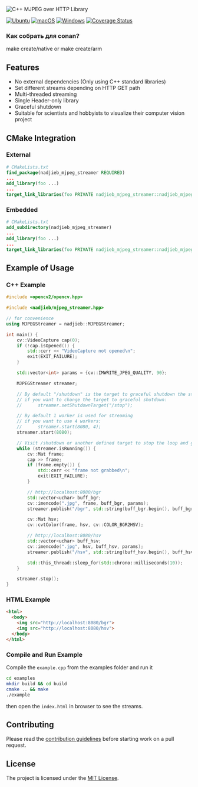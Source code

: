 ![C++ MJPEG over HTTP Library](https://raw.githubusercontent.com/nadjieb/cpp-mjpeg-streamer/master/doc/images/cpp_mjpeg_streamer.png)

[![Ubuntu](https://github.com/nadjieb/cpp-mjpeg-streamer/workflows/Ubuntu/badge.svg)](https://github.com/nadjieb/cpp-mjpeg-streamer/actions?query=workflow%3AUbuntu)
[![macOS](https://github.com/nadjieb/cpp-mjpeg-streamer/workflows/macOS/badge.svg)](https://github.com/nadjieb/cpp-mjpeg-streamer/actions?query=workflow%3AmacOS)
[![Windows](https://github.com/nadjieb/cpp-mjpeg-streamer/workflows/Windows/badge.svg)](https://github.com/nadjieb/cpp-mjpeg-streamer/actions?query=workflow%3AWindows)
[![Coverage Status](https://coveralls.io/repos/github/nadjieb/cpp-mjpeg-streamer/badge.svg?branch=master)](https://coveralls.io/github/nadjieb/cpp-mjpeg-streamer?branch=master)

### Как собрать для conan?

make create/native
or
make create/arm

## Features
* No external dependencies (Only using C++ standard libraries)
* Set different streams depending on HTTP GET path
* Multi-threaded streaming
* Single Header-only library
* Graceful shutdown
* Suitable for scientists and hobbyists to visualize their computer vision project

## CMake Integration
### External
```CMake
# CMakeLists.txt
find_package(nadjieb_mjpeg_streamer REQUIRED)
...
add_library(foo ...)
...
target_link_libraries(foo PRIVATE nadjieb_mjpeg_streamer::nadjieb_mjpeg_streamer)
```

### Embedded
```CMake
# CMakeLists.txt
add_subdirectory(nadjieb_mjpeg_streamer)
...
add_library(foo ...)
...
target_link_libraries(foo PRIVATE nadjieb_mjpeg_streamer::nadjieb_mjpeg_streamer)
```

## Example of Usage
### C++ Example
```c++
#include <opencv2/opencv.hpp>

#include <nadjieb/mjpeg_streamer.hpp>

// for convenience
using MJPEGStreamer = nadjieb::MJPEGStreamer;

int main() {
    cv::VideoCapture cap(0);
    if (!cap.isOpened()) {
        std::cerr << "VideoCapture not opened\n";
        exit(EXIT_FAILURE);
    }

    std::vector<int> params = {cv::IMWRITE_JPEG_QUALITY, 90};

    MJPEGStreamer streamer;

    // By default "/shutdown" is the target to graceful shutdown the streamer
    // if you want to change the target to graceful shutdown:
    //      streamer.setShutdownTarget("/stop");

    // By default 1 worker is used for streaming
    // if you want to use 4 workers:
    //      streamer.start(8080, 4);
    streamer.start(8080);

    // Visit /shutdown or another defined target to stop the loop and graceful shutdown
    while (streamer.isRunning()) {
        cv::Mat frame;
        cap >> frame;
        if (frame.empty()) {
            std::cerr << "frame not grabbed\n";
            exit(EXIT_FAILURE);
        }

        // http://localhost:8080/bgr
        std::vector<uchar> buff_bgr;
        cv::imencode(".jpg", frame, buff_bgr, params);
        streamer.publish("/bgr", std::string(buff_bgr.begin(), buff_bgr.end()));

        cv::Mat hsv;
        cv::cvtColor(frame, hsv, cv::COLOR_BGR2HSV);

        // http://localhost:8080/hsv
        std::vector<uchar> buff_hsv;
        cv::imencode(".jpg", hsv, buff_hsv, params);
        streamer.publish("/hsv", std::string(buff_hsv.begin(), buff_hsv.end()));

        std::this_thread::sleep_for(std::chrono::milliseconds(10));
    }

    streamer.stop();
}
```

### HTML Example
```html
<html>
  <body>
    <img src="http://localhost:8080/bgr">
    <img src="http://localhost:8080/hsv">
  </body>
</html>
```

### Compile and Run Example
Compile the `example.cpp` from the examples folder and run it
```sh
cd examples
mkdir build && cd build
cmake .. && make
./example
```
then open the `index.html` in browser to see the streams.

## Contributing
Please read the [contribution guidelines](CONTRIBUTING.md) before starting work on a pull request.

## License
The project is licensed under the [MIT License](LICENSE).
